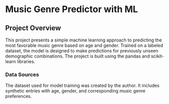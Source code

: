# Music Genre Predictor with ML
## Project Overview
This project presents a simple machine learning approach to predicting the most favorable music genre based on age and gender. Trained on a labeled dataset, the model is designed to make predictions for previously unseen demographic combinations. The project is built using the pandas and scikit-learn libraries. 

### Data Sources
The dataset used for model training was created by the author. It includes synthetic entries with age, gender, and corresponding music genre preferences.
